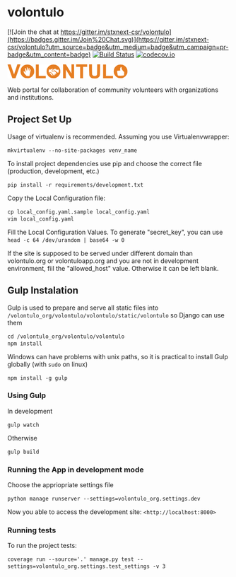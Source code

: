 # volontulo

[![Join the chat at https://gitter.im/stxnext-csr/volontulo](https://badges.gitter.im/Join%20Chat.svg)](https://gitter.im/stxnext-csr/volontulo?utm_source=badge&utm_medium=badge&utm_campaign=pr-badge&utm_content=badge)
[![Build Status](https://travis-ci.org/stxnext-csr/volontulo.svg)](https://travis-ci.org/stxnext-csr/volontulo)
[![codecov.io](http://codecov.io/github/stxnext-csr/volontulo/coverage.svg?branch=master)](http://codecov.io/github/stxnext-csr/volontulo?branch=master)

![Volontulo logo](/volontulo/frontend/img/volo_logo.png)

Web portal for collaboration of community volunteers with organizations and institutions. 

## Project Set Up

Usage of virtualenv is recommended. Assuming you use Virtualenvwrapper:
```
mkvirtualenv --no-site-packages venv_name
```
To install project dependencies use pip and choose the correct file (production, development, etc.)
```
pip install -r requirements/development.txt
```

Copy the Local Configuration file:
```
cp local_config.yaml.sample local_config.yaml
vim local_config.yaml
```

Fill the Local Configuration Values.
To generate "secret_key", you can use
```head -c 64 /dev/urandom | base64 -w 0```

If the site is supposed to be served under different domain than volontulo.org or volontuloapp.org
and you are not in development environment, fiil the "allowed_host" value. Otherwise
it can be left blank.

## Gulp Instalation

Gulp is used to prepare and serve all static files into `/volontulo_org/volontulo/volontulo/static/volontulo` so Django can use them
```
cd /volontulo_org/volontulo/volontulo
npm install
```
Windows can have problems with unix paths, so it is practical to install Gulp globally (with `sudo` on linux)
```
npm install -g gulp
```
### Using Gulp
In development
```
gulp watch
```
Otherwise
```
gulp build
```

### Running the App in development mode
Choose the appriopriate settings file
```
python manage runserver --settings=volontulo_org.settings.dev
```
Now you able to access the development site:
`<http://localhost:8000>`

### Running tests
To run the project tests:
```
coverage run --source='.' manage.py test --settings=volontulo_org.settings.test_settings -v 3
```

